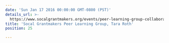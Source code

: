 ```yaml
---
date: 'Sun Jan 17 2016 00:00:00 GMT-0800 (PST)'
details_url: >-
  https://www.socalgrantmakers.org/events/peer-learning-group-collaboration-approaches-smaller-funders-developing-maintaining-exiting
title: 'Socal Grantmakers Peer Learning Group, Tara Roth'
position: 25

---
```

